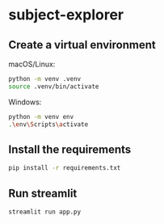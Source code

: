 # subject-explorer

## Create a virtual environment

 macOS/Linux:

```bash
python -m venv .venv
source .venv/bin/activate
```

Windows:

```bash
python -m venv env
.\env\Scripts\activate
```

## Install the requirements

```bash
pip install -r requirements.txt
```

## Run streamlit

```bash
streamlit run app.py
```